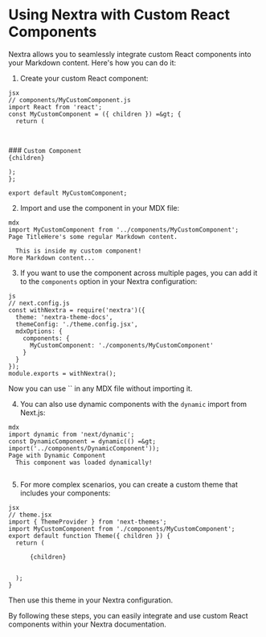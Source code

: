 

  # Using Nextra with Custom React Components

Nextra allows you to seamlessly integrate custom React components into your Markdown content. Here's how you can do it:

1. Create your custom React component:

```
jsx
// components/MyCustomComponent.js
import React from 'react';
const MyCustomComponent = ({ children }) =&gt; {
  return (
    
```
<code>
</code>
### <code>Custom Component</code>
<code>
{children}
</code>
<code>
);
};</code>

<code>export default MyCustomComponent;
</code>

2. Import and use the component in your MDX file:

```
mdx
import MyCustomComponent from '../components/MyCustomComponent';
Page TitleHere's some regular Markdown content.

  This is inside my custom component!
More Markdown content...

```

3. If you want to use the component across multiple pages, you can add it to the `components` option in your Nextra configuration:

```
js
// next.config.js
const withNextra = require('nextra')({
  theme: 'nextra-theme-docs',
  themeConfig: './theme.config.jsx',
  mdxOptions: {
    components: {
      MyCustomComponent: './components/MyCustomComponent'
    }
  }
});
module.exports = withNextra();

```

Now you can use `` in any MDX file without importing it.

4. You can also use dynamic components with the `dynamic` import from Next.js:

```
mdx
import dynamic from 'next/dynamic';
const DynamicComponent = dynamic(() =&gt; import('../components/DynamicComponent'));
Page with Dynamic Component
  This component was loaded dynamically!


```

5. For more complex scenarios, you can create a custom theme that includes your components:

```
jsx
// theme.jsx
import { ThemeProvider } from 'next-themes';
import MyCustomComponent from './components/MyCustomComponent';
export default function Theme({ children }) {
  return (
    
      {children}
      
    
  );
}

```

Then use this theme in your Nextra configuration.

By following these steps, you can easily integrate and use custom React components within your Nextra documentation.

  